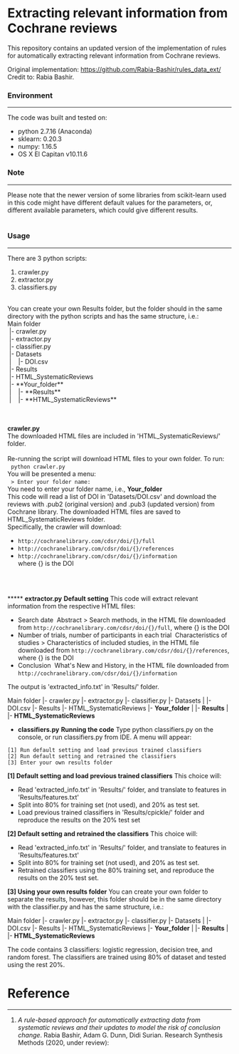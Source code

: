 # Extracting relevant information from Cochrane reviews
This repository contains an updated version of the implementation of rules for automatically extracting relevant information from Cochrane reviews. 

Original implementation: https://github.com/Rabia-Bashir/rules_data_ext/  
Credit to: Rabia Bashir.

### Environment
---
The code was built and tested on:
* python 2.7.16 (Anaconda)
* sklearn: 0.20.3
* numpy: 1.16.5
* OS X El Capitan v10.11.6

### Note
---
Please note that the newer version of some libraries from scikit-learn used in this code might have different default values for the parameters, or, different available parameters, which could give different results.<br />
<br />
### Usage
---
There are 3 python scripts:
1. crawler.py<br />
2. extractor.py<br />
3. classifiers.py<br />
<br />
You can create your own Results folder, but the folder should in the same directory with the python scripts and has the same structure, i.e.:
<br />
Main folder<br />
&nbsp;|- crawler.py<br />
&nbsp;|- extractor.py<br />
&nbsp;|- classifier.py<br />
&nbsp;|- Datasets<br />
&nbsp;|&nbsp;&nbsp;&nbsp;&nbsp;|- DOI.csv<br />
&nbsp;|- Results<br />
&nbsp;|- HTML_SystematicReviews<br />
&nbsp;|- **Your_folder**<br />
&nbsp;|&nbsp;&nbsp;&nbsp;&nbsp;|- **Results**<br />
&nbsp;|&nbsp;&nbsp;&nbsp;&nbsp;|- **HTML_SystematicReviews**<br />
<br />
<br />
  
**crawler.py**<br />
The downloaded HTML files are included in 'HTML_SystematicReviews/' folder.<br />
<br />
Re-running the script will download HTML files to your own folder. To run:<br />
&nbsp;&nbsp;```python crawler.py```<br />
You will be presented a menu:<br />
&nbsp;&nbsp;```> Enter your folder name:```
<br />
You need to enter your folder name, i.e., **Your_folder**
<br />
This code will read a list of DOI in 'Datasets/DOI.csv' and download the reviews with .pub2 (original version) and .pub3 (updated version) from Cochrane library. The downloaded HTML files are saved to HTML_SystematicReviews folder.
<br />
Specifically, the crawler will download:<br />
- ```http://cochranelibrary.com/cdsr/doi/{}/full```<br />
- ```http://cochranelibrary.com/cdsr/doi/{}/references```<br />
- ```http://cochranelibrary.com/cdsr/doi/{}/information```<br />
where {} is the DOI
<br />
<br />





***** **extractor.py**
**Default setting**
This code will extract relevant information from the respective HTML files:
- Search date
&nbsp;Abstract > Search methods, in the HTML file downloaded from ```http://cochranelibrary.com/cdsr/doi/{}/full```, where {} is the DOI
- Number of trials, number of participants in each trial
&nbsp;Characteristics of studies > Characteristics of included studies, in the HTML file downloaded from ```http://cochranelibrary.com/cdsr/doi/{}/references```, where {} is the DOI
- Conclusion
&nbsp;What's New and History, in the HTML file downloaded from ```http://cochranelibrary.com/cdsr/doi/{}/information```

The output is 'extracted_info.txt' in 'Results/' folder.

Main folder
  |- crawler.py
  |- extractor.py
  |- classifier.py
  |- Datasets
  |    |- DOI.csv
  |- Results
  |- HTML_SystematicReviews
  |- **Your_folder**
  |     |- **Results**
  |     |- **HTML_SystematicReviews**







* **classifiers.py**
**Running the code**
Type   python classifiers.py    on the console, or run classifiers.py from IDE. A menu will appear:
```
[1] Run default setting and load previous trained classifiers
[2] Run default setting and retrained the classifiers
[3] Enter your own results folder
```
**[1] Default setting and load previous trained classifiers**
This choice will:
- Read 'extracted_info.txt' in 'Results/' folder, and translate to features in 'Results/features.txt'
- Split into 80% for training set (not used), and 20% as test set.
- Load previous trained classifiers in 'Results/cpickle/' folder and reproduce the results on the 20% test set

**[2] Default setting and retrained the classifiers**
This choice will:
- Read 'extracted_info.txt' in 'Results/' folder, and translate to features in 'Results/features.txt'
- Split into 80% for training set (not used), and 20% as test set.
- Retrained classifiers using the 80% training set, and reproduce the results on the 20% test set.

**[3] Using your own results folder**
You can create your own folder to separate the results, however, this folder should be in the same directory with the classifier.py and has the same structure, i.e.:

Main folder
  |- crawler.py
  |- extractor.py
  |- classifier.py
  |- Datasets
  |    |- DOI.csv
  |- Results
  |- HTML_SystematicReviews
  |- **Your_folder**
  |     |- **Results**
  |     |- **HTML_SystematicReviews**


The code contains 3 classifiers: logistic regression, decision tree, and random forest. The classifiers are trained using 80% of dataset and tested using the rest 20%.







# Reference
---
1. *A rule-based approach for automatically extracting data from systematic reviews and their updates to model the risk of conclusion change*. Rabia Bashir, Adam G. Dunn, Didi Surian. Research Synthesis Methods (2020, under review):
